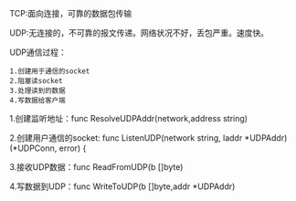 TCP:面向连接，可靠的数据包传输

UDP:无连接的，不可靠的报文传递。网络状况不好，丢包严重。速度快。

UDP通信过程：
    
    1.创建用于通信的socket
    2.阻塞读socket
    3.处理读到的数据
    4.写数据给客户端

1.创建监听地址：func ResolveUDPAddr(network,address string)

2.创建用户通信的socket: func ListenUDP(network string, laddr *UDPAddr) (*UDPConn, error) {

3.接收UDP数据：func ReadFromUDP(b []byte)

4.写数据到UDP：func WriteToUDP(b []byte,addr *UDPAddr)


